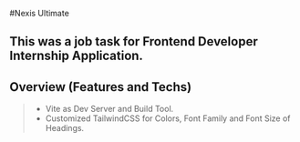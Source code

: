 #Nexis Ultimate

## This was a job task for Frontend Developer Internship Application.

## Overview (Features and Techs)

> - Vite as Dev Server and Build Tool.
> - Customized TailwindCSS for Colors, Font Family and Font Size of Headings.
